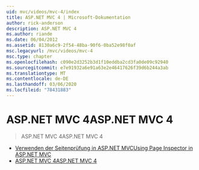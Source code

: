 ```yaml
---
uid: mvc/videos/mvc-4/index
title: ASP.NET MVC 4 | Microsoft-Dokumentation
author: rick-anderson
description: ASP.NET MVC 4
ms.author: riande
ms.date: 06/04/2012
ms.assetid: 8130a6c9-2f54-48ba-90f6-0ba52e98f0af
msc.legacyurl: /mvc/videos/mvc-4
msc.type: chapter
ms.openlocfilehash: c090e2d3252b3d1f10eddba2cd3fa0de09c92940
ms.sourcegitcommit: e7e91932a6e91a63e2e46417626f39d6b244a3ab
ms.translationtype: MT
ms.contentlocale: de-DE
ms.lasthandoff: 03/06/2020
ms.locfileid: "78431883"
---
```

# <a name="aspnet-mvc-4"></a><span data-ttu-id="4ebd3-103">ASP.NET MVC 4</span><span class="sxs-lookup"><span data-stu-id="4ebd3-103">ASP.NET MVC 4</span></span>

> <span data-ttu-id="4ebd3-104">ASP.NET MVC 4</span><span class="sxs-lookup"><span data-stu-id="4ebd3-104">ASP.NET MVC 4</span></span>

- [<span data-ttu-id="4ebd3-105">Verwenden der Seitenprüfung in ASP.NET MVC</span><span class="sxs-lookup"><span data-stu-id="4ebd3-105">Using Page Inspector in ASP.NET MVC</span></span>](using-page-inspector-in-aspnet-mvc.md)
- [<span data-ttu-id="4ebd3-106">ASP.NET MVC 4</span><span class="sxs-lookup"><span data-stu-id="4ebd3-106">ASP.NET MVC 4</span></span>](aspnet-mvc-4.md)
